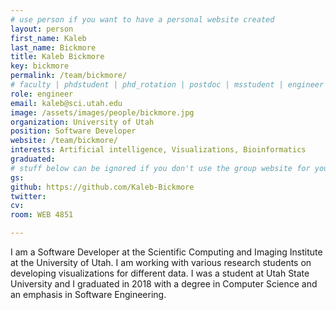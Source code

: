 ```yaml
---
# use person if you want to have a personal website created
layout: person
first_name: Kaleb
last_name: Bickmore
title: Kaleb Bickmore
key: bickmore
permalink: /team/bickmore/
# faculty | phdstudent | phd_rotation | postdoc | msstudent | engineer
role: engineer
email: kaleb@sci.utah.edu
image: /assets/images/people/bickmore.jpg
organization: University of Utah
position: Software Developer
website: /team/bickmore/
interests: Artificial intelligence, Visualizations, Bioinformatics
graduated: 
# stuff below can be ignored if you don't use the group website for your private website
gs: 
github: https://github.com/Kaleb-Bickmore
twitter: 
cv: 
room: WEB 4851

---
```

I am a Software Developer at the Scientific Computing and Imaging Institute at the University of Utah. I am working with various
research students on developing visualizations for different data. 
I was a student at Utah State University and I graduated in 2018 with a degree in Computer Science and an emphasis in Software Engineering.


